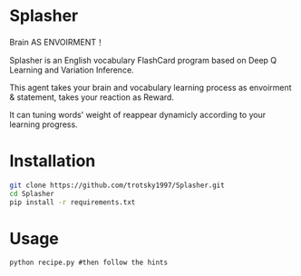 # Splasher

Brain AS ENVOIRMENT！

Splasher is an English vocabulary FlashCard program based on Deep Q Learning and Variation Inference.

This agent takes your brain and vocabulary learning process as envoirment & statement, takes your reaction as Reward.

It can tuning words' weight of reappear dynamicly according to your learning progress.

# Installation

```bash
git clone https://github.com/trotsky1997/Splasher.git
cd Splasher
pip install -r requirements.txt
```

# Usage

```
python recipe.py #then follow the hints
```
